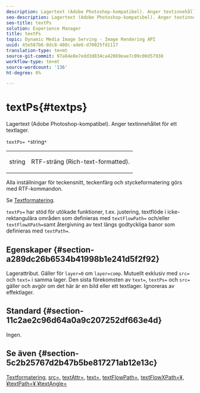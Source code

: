 ```yaml
---
description: Lagertext (Adobe Photoshop-kompatibel). Anger textinnehållet för ett textlager.
seo-description: Lagertext (Adobe Photoshop-kompatibel). Anger textinnehållet för ett textlager.
seo-title: textPs
solution: Experience Manager
title: textPs
topic: Dynamic Media Image Serving - Image Rendering API
uuid: 45e587b6-8dc8-408c-ade6-d70025fd1117
translation-type: tm+mt
source-git-commit: 97a84e8e7edd3d834ca42069eae7c09c00d57938
workflow-type: tm+mt
source-wordcount: '136'
ht-degree: 0%

---
```



# textPs{#textps}

Lagertext (Adobe Photoshop-kompatibel). Anger textinnehållet för ett textlager.

`textPs= *`string`*`

<table id="simpletable_4E2D08FD4EEC4EDC9EFE9F6F2E22DB0C"> 
 <tr class="strow"> 
  <td class="stentry"> <p><span class="codeph"><span class="varname"> string</span> </span> </p> </td> 
  <td class="stentry"> <p>RTF-sträng (Rich-text-formatted). </p></td> 
 </tr> 
</table>

Alla inställningar för teckensnitt, teckenfärg och styckeformatering görs med RTF-kommandon.

Se [Textformatering](../../../../../is-api/http-ref/image-serving-api-ref/c-http-protocol-reference/c-text-formatting/c-text-formatting.md#concept-0d3136db7f6f49668274541cd4b6364c).

`textPs=` har stöd för utökade funktioner, t.ex. justering, textflöde i icke-rektangulära områden som definieras med  `textFlowPath=` och/eller  `textFlowXPath=`samt återgivning av text längs godtyckliga banor som definieras med  `textPath=`.

## Egenskaper {#section-a289dc26b6534b41998b1e241d5f2f92}

Lagerattribut. Gäller för `layer=0` om `layer=comp`. Mutuellt exklusiv med `src=` och `text=` i samma lager. Den sista förekomsten av `text=`, `textPs=` och `src=` gäller och avgör om det här är en bild eller ett textlager. Ignoreras av effektlager.

## Standard {#section-11c2ae2c96d64a0a9c207252df663e4d}

Ingen.

## Se även {#section-5c2b25767d2b47b5be817271ab12e13c}

[Textformatering](../../../../../is-api/http-ref/image-serving-api-ref/c-http-protocol-reference/c-text-formatting/c-text-formatting.md#concept-0d3136db7f6f49668274541cd4b6364c),  [src=](../../../../../is-api/http-ref/image-serving-api-ref/c-http-protocol-reference/c-command-reference/r-src.md#reference-f6506637778c4c69bf106a7924a91ab1),  [textAttr=](../../../../../is-api/http-ref/image-serving-api-ref/c-http-protocol-reference/c-command-reference/r-textattr.md#reference-ff00484fa3244286abeff34911f7ec0d),  [text=](../../../../../is-api/http-ref/image-serving-api-ref/c-http-protocol-reference/c-command-reference/r-text.md#reference-84634052e48548539a1ef63cbe41f22f),  [textFlowPath=](../../../../../is-api/http-ref/image-serving-api-ref/c-http-protocol-reference/c-command-reference/r-textflowpath.md#reference-0b8d9493d71342f0b6a64a6d221584ef),  [ ](../../../../../is-api/http-ref/image-serving-api-ref/c-http-protocol-reference/c-command-reference/r-textflowxpath.md#reference-c55d4e41a28f40aca6a24ca218c28542)  [ ](../../../../../is-api/http-ref/image-serving-api-ref/c-http-protocol-reference/c-command-reference/r-textpath.md#reference-b09cc0902dff4725bdb54d5da4076ccd)  [textFlowXPath=¥,¥textPath=¥,¥textAngle=](../../../../../is-api/http-ref/image-serving-api-ref/c-http-protocol-reference/c-command-reference/r-textangle.md#reference-447f624c0e764d0cb5c75846d1b44d15)
